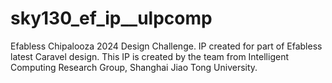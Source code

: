 # sky130_ef_ip__ulpcomp
Efabless Chipalooza 2024 Design Challenge. IP created for part of Efabless latest Caravel design. This IP is created by the team from Intelligent Computing Research Group, Shanghai Jiao Tong University. 
